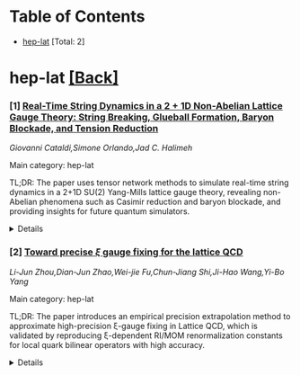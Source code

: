 <div id=toc></div>

# Table of Contents

- [hep-lat](#hep-lat) [Total: 2]


<div id='hep-lat'></div>

# hep-lat [[Back]](#toc)

### [1] [Real-Time String Dynamics in a $2+1$D Non-Abelian Lattice Gauge Theory: String Breaking, Glueball Formation, Baryon Blockade, and Tension Reduction](https://arxiv.org/abs/2509.08868)
*Giovanni Cataldi,Simone Orlando,Jad C. Halimeh*

Main category: hep-lat

TL;DR: The paper uses tensor network methods to simulate real-time string dynamics in a 2+1D SU(2) Yang-Mills lattice gauge theory, revealing non-Abelian phenomena such as Casimir reduction and baryon blockade, and providing insights for future quantum simulators.


<details>
  <summary>Details</summary>
Motivation: To bridge the gap between toy-model Abelian lattice gauge theories and non-Abelian LGTs, especially with the advent of advanced quantum simulation experiments, aiming to understand flux string dynamics, quark confinement, and hadronization in a more complex setting.

Method: Tensor network methods are employed to simulate the real-time string dynamics within a 2+1 dimensional SU(2) Yang-Mills lattice gauge theory, incorporating dynamical matter and examining various conditions including strong-coupling regime, finite baryon density, and off-resonance states.

Result: String breaking through Casimir reduction, meson and baryon-antibaryon formation, a baryon blockade mechanism delaying string breaking, non-Abelian fluctuations like glueball loops and self-crossed strings, and representation-dependent tension-reduction resonances for higher-energy strings were observed.

Conclusion: The simulations provide key insights into non-Abelian phenomena, serving as an important guide for the development of future quantum simulators focused on non-Abelian lattice gauge theories.

Abstract: Understanding flux string dynamics can provide insight into quark confinement
and hadronization. First-principles quantum and numerical simulations have
mostly focused on toy-model Abelian lattice gauge theories (LGTs). With the
advent of state-of-the-art quantum simulation experiments, it is important to
bridge this gap and study string dynamics in non-Abelian LGTs beyond one
spatial dimension. Using tensor network methods, we simulate the real-time
string dynamics of a $2\!+\!1$D SU$(2)$ Yang--Mills LGT with dynamical matter.
In the strong-coupling regime and at resonance, string breaking occurs through
sharp Casimir reduction along with meson and baryon-antibaryon formation, a
distinctively non-Abelian feature. At finite baryon density, we discover a
\textit{baryon blockade} mechanism that delays string breaking. Away from
resonance, the magnetic term drives purely non-Abelian fluctuations: glueball
loops and self-crossed strings that resolve two SU$(2)$ intertwiners with
distinct dynamics. For higher-energy strings, we uncover
representation-dependent tension-reduction resonances. Our findings serve as a
guide for upcoming quantum simulators of non-Abelian LGTs.

</details>


### [2] [Toward precise $ξ$ gauge fixing for the lattice QCD](https://arxiv.org/abs/2509.09367)
*Li-Jun Zhou,Dian-Jun Zhao,Wei-jie Fu,Chun-Jiang Shi,Ji-Hao Wang,Yi-Bo Yang*

Main category: hep-lat

TL;DR: The paper introduces an empirical precision extrapolation method to approximate high-precision ξ-gauge fixing in Lattice QCD, which is validated by reproducing ξ-dependent RI/MOM renormalization constants for local quark bilinear operators with high accuracy.


<details>
  <summary>Details</summary>
Motivation: The motivation is to address the significant challenges of achieving high-precision ξ-gauge fixing on the lattice and to extend the application of Lattice QCD to off-shell partons beyond the Landau gauge, where it has been largely restricted.

Method: The authors propose an empirical precision extrapolation method based on the observed universal power-law dependence of off-shell parton matrix elements on gauge-fixing precision. They define a bare gauge coupling and an effective ξ to validate their ξ-gauge fixing procedure.

Result: The result is that the proposed method successfully reproduces the ξ-dependent RI/MOM renormalization constants for local quark bilinear operators at 0.2% level, up to ξ ∼ 1, thereby validating the ξ-gauge fixing procedure.

Conclusion: The conclusion drawn from the research is that the empirical precision extrapolation method can be used to effectively approximate high-precision ξ-gauge fixing, enabling more accurate calculations in Lattice QCD for off-shell partons in non-Landau gauges.

Abstract: Lattice QCD provides a first-principles framework for solving Quantum
Chromodynamics (QCD). However, its application to off-shell partons has been
largely restricted to the Landau gauge, as achieving high-precision $\xi$-gauge
fixing on the lattice poses significant challenges. Motivated by a universal
power-law dependence of off-shell parton matrix elements on gauge-fixing
precision in the Landau gauge, we propose an empirical precision extrapolation
method to approximate high-precision $\xi$-gauge fixing. By properly defining
the bare gauge coupling and then the effective $\xi$, we validate our
$\xi$-gauge fixing procedure by successfully reproducing the $\xi$-dependent
RI/MOM renormalization constants for local quark bilinear operators at 0.2\%
level, up to $\xi \sim 1$.

</details>
